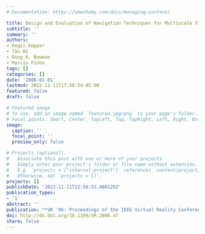 ```yaml
---
# Documentation: https://wowchemy.com/docs/managing-content/

title: Design and Evaluation of Navigation Techniques for Multiscale Virtual Environments
subtitle: ''
summary: ''
authors:
- Regis Kopper
- Tao Ni
- Doug A. Bowman
- Marcio Pinho
tags: []
categories: []
date: '2006-01-01'
lastmod: 2022-11-11T17:56:54-05:00
featured: false
draft: false

# Featured image
# To use, add an image named `featured.jpg/png` to your page's folder.
# Focal points: Smart, Center, TopLeft, Top, TopRight, Left, Right, BottomLeft, Bottom, BottomRight.
image:
  caption: ''
  focal_point: ''
  preview_only: false

# Projects (optional).
#   Associate this post with one or more of your projects.
#   Simply enter your project's folder or file name without extension.
#   E.g. `projects = ["internal-project"]` references `content/project/deep-learning/index.md`.
#   Otherwise, set `projects = []`.
projects: []
publishDate: '2022-11-11T22:56:53.488120Z'
publication_types:
- '1'
abstract: ''
publication: "*VR '06: Proceedings of the IEEE Virtual Reality Conference (VR 2006)*"
doi: http://dx.doi.org/10.1109/VR.2006.47
share: false
---
```

